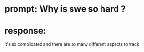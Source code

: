# prompt: Why is swe so hard ?
# response:
it's so complicated and there are so many different aspects to track